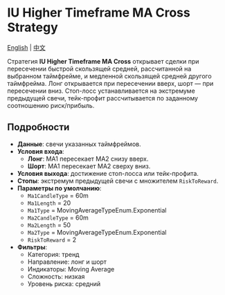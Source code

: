 # IU Higher Timeframe MA Cross Strategy
[English](README.md) | [中文](README_cn.md)

Стратегия **IU Higher Timeframe MA Cross** открывает сделки при пересечении быстрой скользящей средней, рассчитанной на выбранном таймфрейме, и медленной скользящей средней другого таймфрейма. Лонг открывается при пересечении вверх, шорт — при пересечении вниз. Стоп-лосс устанавливается на экстремуме предыдущей свечи, тейк-профит рассчитывается по заданному соотношению риск/прибыль.

## Подробности
- **Данные**: свечи указанных таймфреймов.
- **Условия входа**:
  - **Лонг**: MA1 пересекает MA2 снизу вверх.
  - **Шорт**: MA1 пересекает MA2 сверху вниз.
- **Условия выхода**: достижение стоп-лосса или тейк-профита.
- **Стопы**: экстремум предыдущей свечи с множителем `RiskToReward`.
- **Параметры по умолчанию**:
  - `Ma1CandleType` = 60m
  - `Ma1Length` = 20
  - `Ma1Type` = MovingAverageTypeEnum.Exponential
  - `Ma2CandleType` = 60m
  - `Ma2Length` = 50
  - `Ma2Type` = MovingAverageTypeEnum.Exponential
  - `RiskToReward` = 2
- **Фильтры**:
  - Категория: тренд
  - Направление: лонг и шорт
  - Индикаторы: Moving Average
  - Сложность: низкая
  - Уровень риска: средний
